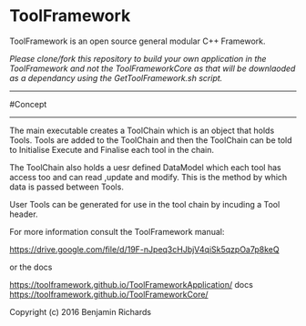 # ToolFramework

ToolFramework is an open source general modular C++ Framework.

*Please clone/fork this repository to build your own application in the ToolFramework and not the ToolFrameworkCore as that will be downlaoded as a dependancy using the GetToolFramework.sh script.*

****************************
#Concept
****************************

The main executable creates a ToolChain which is an object that holds Tools. Tools are added to the ToolChain and then the ToolChain can be told to Initialise Execute and Finalise each tool in the chain.

The ToolChain also holds a uesr defined DataModel which each tool has access too and can read ,update and modify. This is the method by which data is passed between Tools.

User Tools can be generated for use in the tool chain by incuding a Tool header.

For more information consult the ToolFramework manual:

https://drive.google.com/file/d/19F-nJpeq3cHJbjV4qiSk5qzpOa7p8keQ

or the docs

https://toolframework.github.io/ToolFrameworkApplication/
docs https://toolframework.github.io/ToolFrameworkCore/


Copyright (c) 2016 Benjamin Richards
